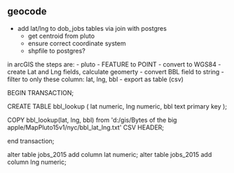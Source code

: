 
## geocode

* add lat/lng to dob_jobs tables via join with postgres
  * get centroid from pluto
  * ensure correct  coordinate system
  * shpfile to postgres?
  

in arcGIS the steps are:
    - pluto
    - FEATURE to POINT
    - convert to WGS84
    - create Lat and Lng fields, calculate geomerty
    - convert BBL field to string
    - filter to only these column: lat, lng, bbl
    - export as table (csv)

BEGIN TRANSACTION;

CREATE TABLE bbl_lookup (
    lat numeric,
    lng numeric,
    bbl text primary key
);

COPY bbl_lookup(lat, lng, bbl) from 'd:/gis/Bytes of the big apple/MapPluto15v1/nyc/bbl_lat_lng.txt' CSV HEADER;


end transaction;

alter table jobs_2015 add column lat numeric;
alter table jobs_2015 add column lng numeric;





